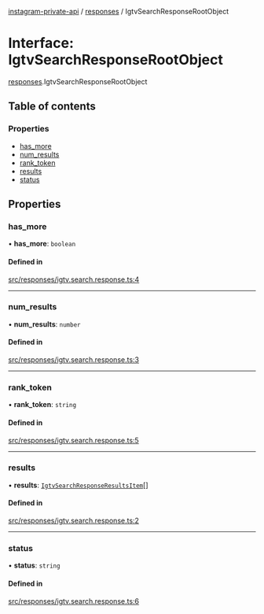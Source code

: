 [instagram-private-api](../../README.md) / [responses](../../modules/responses.md) / IgtvSearchResponseRootObject

# Interface: IgtvSearchResponseRootObject

[responses](../../modules/responses.md).IgtvSearchResponseRootObject

## Table of contents

### Properties

- [has\_more](IgtvSearchResponseRootObject.md#has_more)
- [num\_results](IgtvSearchResponseRootObject.md#num_results)
- [rank\_token](IgtvSearchResponseRootObject.md#rank_token)
- [results](IgtvSearchResponseRootObject.md#results)
- [status](IgtvSearchResponseRootObject.md#status)

## Properties

### has\_more

• **has\_more**: `boolean`

#### Defined in

[src/responses/igtv.search.response.ts:4](https://github.com/Nerixyz/instagram-private-api/blob/4971f34/src/responses/igtv.search.response.ts#L4)

___

### num\_results

• **num\_results**: `number`

#### Defined in

[src/responses/igtv.search.response.ts:3](https://github.com/Nerixyz/instagram-private-api/blob/4971f34/src/responses/igtv.search.response.ts#L3)

___

### rank\_token

• **rank\_token**: `string`

#### Defined in

[src/responses/igtv.search.response.ts:5](https://github.com/Nerixyz/instagram-private-api/blob/4971f34/src/responses/igtv.search.response.ts#L5)

___

### results

• **results**: [`IgtvSearchResponseResultsItem`](IgtvSearchResponseResultsItem.md)[]

#### Defined in

[src/responses/igtv.search.response.ts:2](https://github.com/Nerixyz/instagram-private-api/blob/4971f34/src/responses/igtv.search.response.ts#L2)

___

### status

• **status**: `string`

#### Defined in

[src/responses/igtv.search.response.ts:6](https://github.com/Nerixyz/instagram-private-api/blob/4971f34/src/responses/igtv.search.response.ts#L6)
